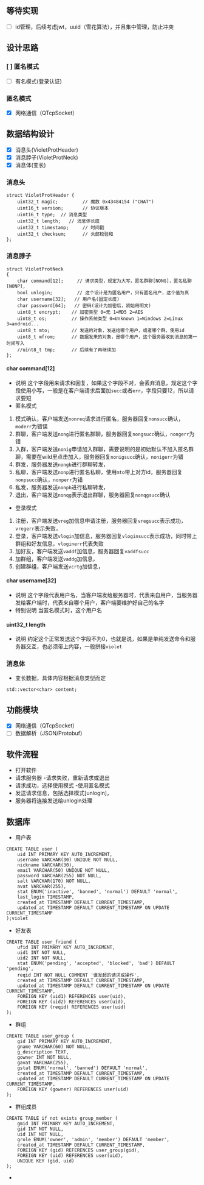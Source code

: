 ## 等待实现
- [ ] id管理，后续考虑jwt，uuid（雪花算法），并且集中管理，防止冲突
## 设计思路
### [ ] 匿名模式
- [ ] 有名模式(登录认证)
### 匿名模式
- [x] 网络通信（QTcpSocket）
## 数据结构设计
- [x] 消息头(VioletProtHeader)
- [X] 消息脖子(VioletProtNeck)
- [x] 消息体(变长)
### 消息头
```
struct VioletProtHeader {
    uint32_t magic;         // 魔数 0x43484154 ("CHAT")
    uint16_t version;       // 协议版本
    uint16_t type;  // 消息类型
    uint32_t length;   // 消息体长度
    uint32_t timestamp;     // 时间戳
    uint32_t checksum;      // 头部校验和
};
```
### 消息脖子
```
struct VioletProtNeck
{
    char command[12];     // 请求类型，规定为大写，匿名群聊[NONG]，匿名私聊[NONP],
    bool unlogin;         // 这个设计是为匿名用户，只有匿名用户，这个值为真
    char username[32];   // 用户名(固定长度)
    char password[64];   // 密码(设计为加密后，初始用明文)
    uint8_t encrypt;    // 加密类型 0=无 1=MD5 2=AES
    uint8_t os;         // 操作系统类型 0=Unknown 1=Windows 2=Linux 3=android...
    uint8_t mto;        // 发送的对象，发送给哪个用户，或者哪个群，使用id
    uint8_t mfrom;      // 数据发来的对象，是哪个用户，这个服务器收到消息的第一时间写入
    //uint8_t tmp;      // 后续有了再继续加
};
```
#### char command[12]
- 说明  这个字段用来请求和回复，如果这个字段不对，会丢弃消息，规定这个字段使用小写，一般是在客户端请求后面加`succ`或者`err`，字段只要12，所以请求要短
- 匿名模式   
1. 模式确认，客户端发送`nonreq`请求进行匿名，服务器回复`nonsucc`确认，`moderr`为错误
2. 群聊，客户端发送`nong`进行匿名群聊，服务器回复`nongsucc`确认，`nongerr`为错
2. 入群，客户端发送`nonig`申请加入群聊，需要说明的是初始默认不加入匿名群聊，需要在wild里点击加入，服务器回复`nonigsucc`确认，`nonigerr`为错
3. 群发，服务器发送`nongb`进行群聊转发，
3. 私聊，客户端发送`nonp`进行匿名私聊，使用`mto`带上对方id，服务器回复`nonpsucc`确认，`nonperr`为错
1. 私发，服务器发送`nonpb`进行私聊转发，
5. 退出，客户端发送`nonqg`表示退出群聊，服务器回复`nonqgsucc`确认
- 登录模式
1. 注册，客户端发送`vreg`加信息申请注册，服务器回复`vregsucc`表示成功，`vregerr`表示失败，
2. 登录，客户端发送`vlogin`加信息，服务器回复`vloginsucc`表示成功，同时带上群组和好友信息，`vloginerr`代表失败
3. 加好友，客户端发送`vaddf`加信息，服务器回复`vaddfsucc`
4. 加群组，客户端发送`vaddg`加信息，
5. 创建群组，客户端发送`vcrtg`加信息，
#### char username[32]
- 说明
这个字段代表用户名，当客户端发给服务器时，代表来自用户，当服务器发给客户端时，代表来自哪个用户，客户端要维护好自己的名字
- 特别说明
当匿名模式时，这个用户名
#### uint32_t length
- 说明
约定这个正常发送这个字段不为0，也就是说，如果是单纯发送命令和服务器交互，也必须带上内容，一般拼接`violet`
### 消息体
- 变长数据，具体内容根据消息类型而定
```
std::vector<char> content;
```

## 功能模块
- [x] 网络通信（QTcpSocket）
- [ ] 数据解析（JSON/Protobuf）

## 软件流程
- 打开软件 
- 请求服务器 -请求失败，重新请求或退出
- 请求成功，选择使用模式 -使用匿名模式
- 发送请求信息，包括选择模式[unlogin]，
- 服务器将连接发送给unlogin处理


## 数据库
- 用户表
```
CREATE TABLE user (
    uid INT PRIMARY KEY AUTO_INCREMENT,
    username VARCHAR(30) UNIQUE NOT NULL,
    nickname VARCHAR(30),
    email VARCHAR(50) UNIQUE NOT NULL,
    password VARCHAR(255) NOT NULL,
    salt VARCHAR(170) NOT NULL,
    avat VARCHAR(255),
    stat ENUM('inactive', 'banned', 'normal') DEFAULT 'normal',
    last_login TIMESTAMP,
    created_at TIMESTAMP DEFAULT CURRENT_TIMESTAMP,
    updated_at TIMESTAMP DEFAULT CURRENT_TIMESTAMP ON UPDATE CURRENT_TIMESTAMP
);violet
```
- 好友表
```
CREATE TABLE user_friend (
    ufid INT PRIMARY KEY AUTO_INCREMENT,
    uid1 INT NOT NULL,
    uid2 INT NOT NULL,
    stat ENUM('pending', 'accepted', 'blocked', 'bad') DEFAULT 'pending',
    reqid INT NOT NULL COMMENT '谁发起的请求或操作',
    created_at TIMESTAMP DEFAULT CURRENT_TIMESTAMP,
    updated_at TIMESTAMP DEFAULT CURRENT_TIMESTAMP ON UPDATE CURRENT_TIMESTAMP,
    FOREIGN KEY (uid1) REFERENCES user(uid),
    FOREIGN KEY (uid2) REFERENCES user(uid),
    FOREIGN KEY (reqid) REFERENCES user(uid)
);
```
- 群组
```
CREATE TABLE user_group (
    gid INT PRIMARY KEY AUTO_INCREMENT,
    gname VARCHAR(60) NOT NULL,
    g_description TEXT,
    gowner INT NOT NULL,
    gavat VARCHAR(255),
    gstat ENUM('normal', 'banned') DEFAULT 'normal',
    created_at TIMESTAMP DEFAULT CURRENT_TIMESTAMP,
    updated_at TIMESTAMP DEFAULT CURRENT_TIMESTAMP ON UPDATE CURRENT_TIMESTAMP,
    FOREIGN KEY (gowner) REFERENCES user(uid)
);
```
- 群组成员
```
CREATE TABLE if not exists group_member (
    gmid INT PRIMARY KEY AUTO_INCREMENT,
    gid INT NOT NULL,
    uid INT NOT NULL,
    grole ENUM('owner', 'admin', 'member') DEFAULT 'member',
    created_at TIMESTAMP DEFAULT CURRENT_TIMESTAMP,
    FOREIGN KEY (gid) REFERENCES user_group(gid),
    FOREIGN KEY (uid) REFERENCES user(uid),
    UNIQUE KEY (gid, uid)
);
```
- 
